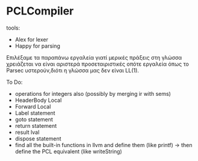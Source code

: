 # PCLCompiler

tools:
* Alex for lexer
* Happy for parsing

Επιλέξαμε τα παραπάνω εργαλεία γιατί μερικές πράξεις στη γλώσσα χρειάζεται να είναι αριστερά προσεταιριστικές οπότε εργαλεία όπως το Parsec υστερούν,διότι η γλώσσα μας δεν είναι LL(1).

To Do:
- operations for integers also (possibly by merging ir with sems)
- HeaderBody Local
- Forward Local
- Label statement
- goto statement
- return statement
- result lval
- dispose statement
- find all the built-in functions in llvm and define them (like printf)
      -> then define the PCL equivalent (like writeString)
